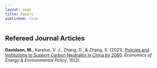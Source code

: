 ```yaml
---
layout: page
title: Papers
published: true
---
```




## Refereed Journal Articles ##

**Davidson, M.**, Karplus, V. J., Zhang, D., & Zhang, X. (2021). [Policies and Institutions to Support Carbon Neutrality in China by 2060](/2021-08-24-policies-institutions-china-carbon-neutrality/). _Economics of Energy & Environmental Policy_, 10(2).
